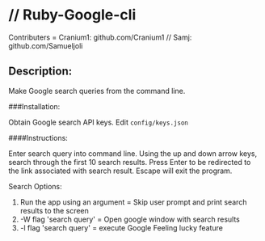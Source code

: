 # // Ruby-Google-cli

Contributers = Cranium1: github.com/Cranium1 // Samj: github.com/Samueljoli

## Description:
Make Google search queries from the command line.

###Installation:

Obtain Google search API keys. Edit `config/keys.json`

####Instructions:

Enter search query into command line. Using the up and down arrow keys, search through the first 10 search results.
Press Enter to be redirected to the link associated with search result.
Escape will exit the program.

Search Options:
1. Run the app using an argument = Skip user prompt and print search results to the screen
2. -W flag 'search query' = Open google window with search results
3. -l flag 'search query' = execute Google Feeling lucky feature


